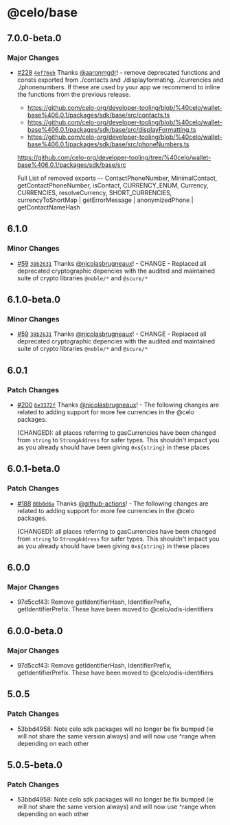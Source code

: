 # @celo/base

## 7.0.0-beta.0

### Major Changes

- [#228](https://github.com/celo-org/developer-tooling/pull/228) [`4ef76eb`](https://github.com/celo-org/developer-tooling/commit/4ef76eb174454f60304080d0ef63a859cd8d931b) Thanks [@aaronmgdr](https://github.com/aaronmgdr)! - remove deprecated functions and consts exported from ./contacts and ./displayformating. ./currencies and ./phonenumbers. If these are used by your app we recommend to inline the functions from the previous release.

  - https://github.com/celo-org/developer-tooling/blob/%40celo/wallet-base%406.0.1/packages/sdk/base/src/contacts.ts
  - https://github.com/celo-org/developer-tooling/blob/%40celo/wallet-base%406.0.1/packages/sdk/base/src/displayFormatting.ts
  - https://github.com/celo-org/developer-tooling/blob/%40celo/wallet-base%406.0.1/packages/sdk/base/src/phoneNumbers.ts

  https://github.com/celo-org/developer-tooling/tree/%40celo/wallet-base%406.0.1/packages/sdk/base/src

  Full List of removed exports -- ContactPhoneNumber, MinimalContact, getContactPhoneNumber, isContact, CURRENCY_ENUM, Currency, CURRENCIES, resolveCurrency, SHORT_CURRENCIES, currencyToShortMap | getErrorMessage | anonymizedPhone | getContactNameHash

## 6.1.0

### Minor Changes

- [#59](https://github.com/celo-org/developer-tooling/pull/59) [`38b2631`](https://github.com/celo-org/developer-tooling/commit/38b26316d615e836e21bbfe2f44853f7e8220e03) Thanks [@nicolasbrugneaux](https://github.com/nicolasbrugneaux)! - CHANGE - Replaced all deprecated cryptographic depencies with the audited and maintained suite of crypto libraries `@noble/*` and `@scure/*`

## 6.1.0-beta.0

### Minor Changes

- [#59](https://github.com/celo-org/developer-tooling/pull/59) [`38b2631`](https://github.com/celo-org/developer-tooling/commit/38b26316d615e836e21bbfe2f44853f7e8220e03) Thanks [@nicolasbrugneaux](https://github.com/nicolasbrugneaux)! - CHANGE - Replaced all deprecated cryptographic depencies with the audited and maintained suite of crypto libraries `@noble/*` and `@scure/*`

## 6.0.1

### Patch Changes

- [#200](https://github.com/celo-org/developer-tooling/pull/200) [`6e3372f`](https://github.com/celo-org/developer-tooling/commit/6e3372f5ada20bb59d88e275170be4dae1e99f01) Thanks [@nicolasbrugneaux](https://github.com/nicolasbrugneaux)! - The following changes are related to adding support for more fee currencies in the @celo packages.

  (CHANGED): all places referring to gasCurrencies have been changed from `string` to `StrongAddress` for safer types. This shouldn't impact you as you already should have been giving `0x${string}` in these places

## 6.0.1-beta.0

### Patch Changes

- [#188](https://github.com/celo-org/developer-tooling/pull/188) [`08b0d6a`](https://github.com/celo-org/developer-tooling/commit/08b0d6a18b73b01c162f6ba4f97d73f3e3708160) Thanks [@github-actions](https://github.com/apps/github-actions)! - The following changes are related to adding support for more fee currencies in the @celo packages.

  (CHANGED): all places referring to gasCurrencies have been changed from `string` to `StrongAddress` for safer types. This shouldn't impact you as you already should have been giving `0x${string}` in these places

## 6.0.0

### Major Changes

- 97d5ccf43: Remove getIdentifierHash, IdentifierPrefix, getIdentifierPrefix. These have been moved to @celo/odis-identifiers

## 6.0.0-beta.0

### Major Changes

- 97d5ccf43: Remove getIdentifierHash, IdentifierPrefix, getIdentifierPrefix. These have been moved to @celo/odis-identifiers

## 5.0.5

### Patch Changes

- 53bbd4958: Note celo sdk packages will no longer be fix bumped (ie will not share the same version always) and will now use ^range when depending on each other

## 5.0.5-beta.0

### Patch Changes

- 53bbd4958: Note celo sdk packages will no longer be fix bumped (ie will not share the same version always) and will now use ^range when depending on each other

